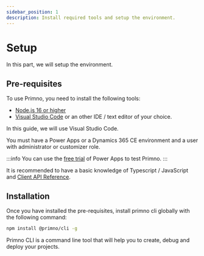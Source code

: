 ```yaml
---
sidebar_position: 1
description: Install required tools and setup the environment.
---
```


# Setup

In this part, we will setup the environment.

## Pre-requisites

To use Primno, you need to install the following tools:

- [Node.js 16 or higher](https://nodejs.org/en/download/)
- [Visual Studio Code](https://code.visualstudio.com/download) or an other IDE / text editor of your choice.

In this guide, we will use Visual Studio Code.

You must have a Power Apps or a Dynamics 365 CE environment and a user with administrator or customizer role.

:::info
You can use the [free trial](https://powerapps.microsoft.com/en-us/pricing/) of Power Apps to test Primno.
:::

It is recommended to have a basic knowledge of Typescript / JavaScript and [Client API Reference](https://learn.microsoft.com/en-us/power-apps/developer/model-driven-apps/clientapi/reference).

## Installation

Once you have installed the pre-requisites, install primno cli globally with the following command:

```bash
npm install @primno/cli -g
```

Primno CLI is a command line tool that will help you to create, debug and deploy your projects.

